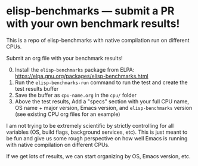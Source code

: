 # elisp-benchmarks — submit a PR with your own benchmark results!

This is a repo of elisp-benchmarks with native compilation run on different CPUs.

Submit an org file with your benchmark results!

0. Install the `elisp-benchmarks` package from ELPA: https://elpa.gnu.org/packages/elisp-benchmarks.html
1. Run the `elisp-benchmarks-run` command to run the test and create the test results buffer
2. Save the buffer as `cpu-name.org` in the `cpu/` folder
3. Above the test results, Add a "specs" section with your full CPU name, OS name + major version, Emacs version, and `elisp-benchmarks` version (see existing CPU org files for an example)

I am not trying to be extremely scientific by strictly controlling for all variables (OS, build flags, background services, etc). This is just meant to be fun and give us some rough perspective on how well Emacs is running with native compilation on different CPUs.

If we get lots of results, we can start organizing by OS, Emacs version, etc.
